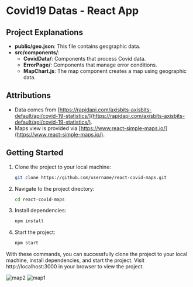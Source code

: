 # Covid19 Datas - React App

## Project Explanations

- **public/geo.json**: This file contains geographic data.
- **src/components/**:
  - **CovidData/**: Components that process Covid data.
  - **ErrorPage/**: Components that manage error conditions.
  - **MapChart.js**: The map component creates a map using geographic data.

## Attributions

- Data comes from [https://rapidapi.com/axisbits-axisbits-default/api/covid-19-statistics/](https://rapidapi.com/axisbits-axisbits-default/api/covid-19-statistics/).
- Maps view is provided via [https://www.react-simple-maps.io/](https://www.react-simple-maps.io/).

## Getting Started

1. Clone the project to your local machine:

   ```bash
   git clone https://github.com/username/react-covid-maps.git
   ```

2. Navigate to the project directory:

   ```bash
   cd react-covid-maps
   ```

3. Install dependencies:

   ```bash
   npm install
   ```

4. Start the project:

   ```bash
   npm start
   ```

With these commands, you can successfully clone the project to your local machine, install dependencies, and start the project. Visit http://localhost:3000 in your browser to view the project.

![map2](https://github.com/petekgithub/react-simple-map/assets/38165351/3cbdd2ad-990a-4edf-bb34-76ab5ac55eb4)
![map1](https://github.com/petekgithub/react-simple-map/assets/38165351/0d254e5c-58d4-433a-b58e-beb09a1e8a3a)

